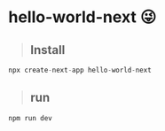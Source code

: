 # hello-world-next 😜

> <h2>Install</h2>
```groovy
npx create-next-app hello-world-next
```
> <h2>run</h2>
```groovy
npm run dev
```
